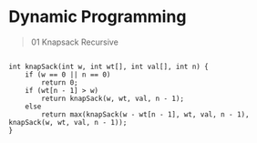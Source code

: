 # Dynamic Programming


> 01 Knapsack Recursive
```
    
int knapSack(int w, int wt[], int val[], int n) {
    if (w == 0 || n == 0)
        return 0;
    if (wt[n - 1] > w)
        return knapSack(w, wt, val, n - 1);
    else
        return max(knapSack(w - wt[n - 1], wt, val, n - 1), knapSack(w, wt, val, n - 1));
}
```
